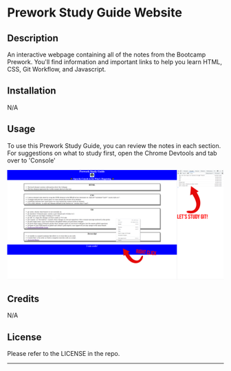 # Prework Study Guide Website

## Description

An interactive webpage containing all of the notes from the Bootcamp Prework. You'll find information and important links to help you learn HTML, CSS, Git Workflow, and Javascript.


## Installation

N/A

## Usage

To use this Prework Study Guide, you can review the notes in each section. For suggestions on what to study first, open the Chrome Devtools and tab over to 'Console'

![to open the console, right click + inspect](prework-study-guide/assets/images/screenshot.png)

## Credits

N/A

## License

Please refer to the LICENSE in the repo.

---

